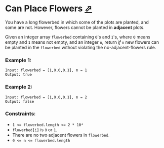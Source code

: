 # Can Place Flowers [⬀](https://leetcode.com/problems/can-place-flowers/)

You have a long flowerbed in which some of the plots are planted, and some are not. However, flowers cannot be planted in **adjacent** plots.

Given an integer array `flowerbed` containing `0`'s and `1`'s, where `0` means empty and `1` means not empty, and an integer `n`, return *if* `n` new flowers can be planted in the `flowerbed` without violating the no-adjacent-flowers rule.

### Example 1:
```
Input: flowerbed = [1,0,0,0,1], n = 1
Output: true
```

### Example 2:
```
Input: flowerbed = [1,0,0,0,1], n = 2
Output: false
```

### Constraints:

- `1 <= flowerbed.length <= 2 * 10⁴`
- `flowerbed[i]` is `0` or `1`.
- There are no two adjacent flowers in `flowerbed`.
- `0 <= n <= flowerbed.length`
